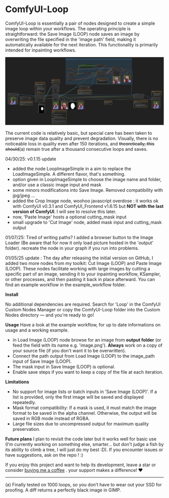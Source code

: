 # ComfyUI-Loop
ComfyUI-Loop is essentially a pair of nodes designed to create a simple image loop within your workflows. The operating principle is straightforward: the Save Image (LOOP) node saves an image by overwriting the file specified in the 'image path' field, making it automatically available for the next iteration. This functionality is primarily intended for inpainting workflows.

![alt text](https://github.com/Hullabalo/ComfyUI-Loop/blob/main/loop_0.1.5_no_worflow.png?raw=true)

The current code is relatively basic, but special care has been taken to preserve image data quality and prevent degradation. Visually, there is no noticeable loss in quality even after 150 iterations, and ~~theoretically, this should~~(a) remain true after a thousand consecutive loops and saves.

04/30/25:
v0.1.15 update
- added the node LoopImageSimple in a aim to replace the LoadImageSimple. A different flavor, that's something.
- option given in LoopImageSimple to choose the image name and folder, and/or use a classic image input and mask
- some minors modifications into Save Image. Removed compatibility with jpg/jpeg ...
- added the Crop Image node, woohoo javascript overdose : it works ok with ComfyUI v0.3.1 and ComfyUI_Frontend v1.6.15 but **NOT with the last version of ComfyUI**. I will see to resolve this later.
- now, 'Paste Image' hosts a optional cutting_mask input
- small upgrade to 'Cut Image' node, added mask input and cutting_mask output

01/07/25: Tired of writing paths? I added a browser button to the Image Loader (Be aware that for now it only load picture hosted in the 'output' folder). recreate the node in your graph if you run into problems.

01/05/25 update : The day after releasing the initial version on GitHub, I added two more nodes from my toolkit: Cut Image (LOOP) and Paste Image (LOOP). These nodes facilitate working with large images by cutting a specific part of an image, sending it to your inpainting workflow, KSampler, or other processes, and then pasting it back in place afterward. You can find an example workflow in the example_workflow folder.

**Install**

No additional dependencies are required. Search for 'Loop' in the ComfyUI Custom Nodes Manager or copy the ComfyUI-Loop folder into the Custom Nodes directory — and you're ready to go!

**Usage**
Have a look at the example workflow, for up to date informations on usage and a working example.
- in  Load Image (LOOP) node browse for an image from **output folder** (or feed the field with its name e.g. 'image.png'). **Always** work on a copy of your source file (if you don't want it to be overwritten).
- Connect the path output from Load Image (LOOP) to the image_path input of Save Image (LOOP).
- The mask input in Save Image (LOOP) is optional.
- Enable save steps if you want to keep a copy of the file at each iteration.

**Limitations**
- No support for image lists or batch inputs in 'Save Image (LOOP)'. If a list is provided, only the first image will be saved and displayed repeatedly.
- Mask format compatibility: If a mask is used, it must match the image format to be saved in the alpha channel. Otherwise, the output will be saved in RGB mode instead of RGBA.
- Large file sizes due to uncompressed output for maximum quality preservation.

**Future plans**
I plan to revisit the code later but it works well for basic use (I’m currently working on something else, smarter... but don't judge a fish by its ability to climb a tree, I will just do my best :D). If you encounter issues or have suggestions, ask on the repo ! :)

If you enjoy this project and want to help its development, leave a star or consider [buying me a coffee](https://buymeacoffee.com/hullabaloo) . your support makes a difference! ♥️

---
(a) Finally tested on 1000 loops, so you don’t have to wear out your SSD for proofing. A diff returns a perfectly black image in GIMP.

